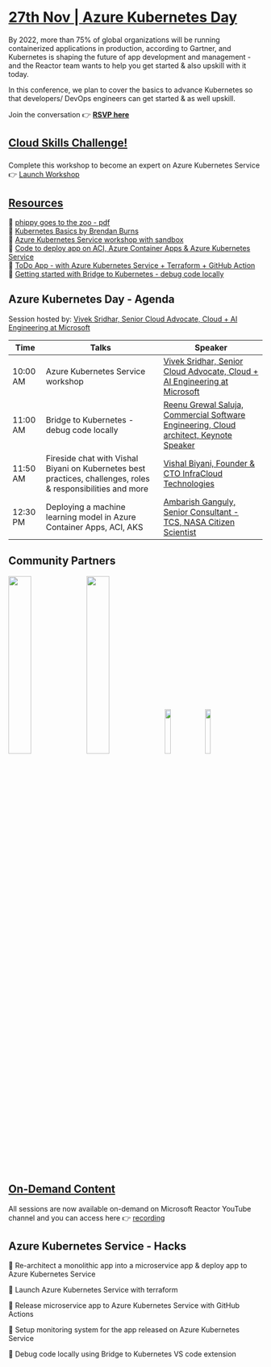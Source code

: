 # [27th Nov | Azure Kubernetes Day](https://www.meetup.com/microsoft-reactor-bengaluru/events/281500483/)

By 2022, more than 75% of global organizations will be running containerized applications in production, according to Gartner, and Kubernetes is shaping the future of app development and management - and the Reactor team wants to help you get started &amp; also upskill with it today.  

In this conference, we plan to cover the basics to advance Kubernetes so that developers/ DevOps engineers can get started &amp; as well upskill. 

Join the conversation :point_right: [**RSVP here**](https://www.meetup.com/microsoft-reactor-bengaluru/events/281500483/)

## [Cloud Skills Challenge!](https://docs.microsoft.com/en-us/learn/challenges?id=bbfc2659-2dd2-4b5c-b311-9925bc68449e&wt.mc_id=github_14774_webinar_reactor)

###

Complete this workshop to become an expert on Azure Kubernetes Service  :point_right:  [Launch Workshop](https://docs.microsoft.com/en-us/learn/challenges?id=bbfc2659-2dd2-4b5c-b311-9925bc68449e&wt.mc_id=github_14774_webinar_reactor)

## [Resources]((https://docs.microsoft.com/en-us/learn/challenges?id=bbfc2659-2dd2-4b5c-b311-9925bc68449e&wt.mc_id=github_14774_webinar_reactor))

:link: [phippy goes to the zoo - pdf](https://azure.microsoft.com/resources/phippy-goes-to-the-zoo/?wt.mc_id=github_#AzureHappyHours_webinar_reactor)<br>
:link: [Kubernetes Basics by Brendan Burns](https://youtube.com/playlist?list=PLLasX02E8BPCrIhFrc_ZiINhbRkYMKdPT)<br>
:link: [Azure Kubernetes Service workshop with sandbox](https://docs.microsoft.com/en-us/learn/challenges?id=bbfc2659-2dd2-4b5c-b311-9925bc68449e&wt.mc_id=github_14774_webinar_reactor)<br>
:link: [Code to deploy app on ACI, Azure Container Apps & Azure Kubernetes Service](https://github.com/ambarishg/recipe-deployment-microservices-containers)<br>
:link: [ToDo App - with Azure Kubernetes Service + Terraform + GitHub Action](https://github.com/vivsridh4/todo-app)<br>
:link: [Getting started with Bridge to Kubernetes - debug code locally](https://docs.microsoft.com/visualstudio/bridge/bridge-to-kubernetes-aks/?wt.mc_id=github_14774_webinar_reactor)

## Azure Kubernetes Day - Agenda

Session hosted by: [Vivek Sridhar, Senior Cloud Advocate, Cloud + AI Engineering at Microsoft](https://twitter.com/vivek_sridhar)


|     Time     |    Talks   | Speaker | 
|     ---    | ---          | ---     |
| 10:00 AM   |  Azure Kubernetes Service workshop | [Vivek Sridhar, Senior Cloud Advocate, Cloud + AI Engineering at Microsoft](https://twitter.com/vivek_sridhar) |
| 11:00 AM   | Bridge to Kubernetes - debug code locally |  [Reenu Grewal Saluja, Commercial Software Engineering, Cloud architect, Keynote Speaker](https://www.linkedin.com/in/reenusaluja/) |
| 11:50 AM  | Fireside chat with Vishal Biyani on Kubernetes best practices, challenges, roles & responsibilities and more  |  [Vishal Biyani, Founder & CTO InfraCloud Technologies](https://www.linkedin.com/in/vishalbiyani/) |
| 12:30 PM  | Deploying a machine learning model in Azure Container Apps, ACI, AKS |  [Ambarish Ganguly, Senior Consultant - TCS, NASA Citizen Scientist](https://www.linkedin.com/in/ambarish-ganguly/) |

## Community Partners

[<img src="https://drive.google.com/thumbnail?id=1QH-lGsaYvXberKVvUb9HryaC_aBtvBSa" width="30%"/>](https://www.elastic.co/) </n>
[<img src="https://drive.google.com/thumbnail?id=1980Ts1KWEtmEPwpfzcMXeKS0260NQwAk" width="30%"/>](https://www.azdev.community/)</n>
[<img src="https://drive.google.com/thumbnail?id=1MmediVGpzrzPa6EYsn-prS-_BhdPOETs" width="15%"/>](https://sodafoundation.io/) </n>
[<img src="https://drive.google.com/thumbnail?id=1OyL2N0utiQm98UfpDhgRpgbaqMzr8Iot" width="15%"/>](https://linktr.ee/opincocommunity)

## [On-Demand Content](https://www.youtube.com/watch?v=kyOuxGZQcgI&t=3021s)

All sessions are now available on-demand on Microsoft Reactor YouTube channel and you can access here :point_right: [recording](https://www.youtube.com/watch?v=kyOuxGZQcgI&t=3021s)

## Azure Kubernetes Service - Hacks

:seedling: Re-architect a monolithic app into a microservice app & deploy app to Azure Kubernetes Service

:seedling: Launch Azure Kubernetes Service with terraform

:seedling: Release microservice app to Azure Kubernetes Service with GitHub Actions

:seedling: Setup monitoring system for the app released on Azure Kubernetes Service

:seedling: Debug code locally using Bridge to Kubernetes VS code extension 






